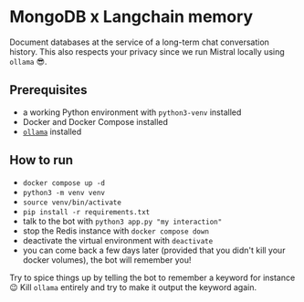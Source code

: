 # MongoDB x Langchain memory

Document databases at the service of a long-term chat conversation history. This also respects your privacy since we run Mistral locally using `ollama` 😎.

## Prerequisites

- a working Python environment with `python3-venv` installed
- Docker and Docker Compose installed
- [`ollama`](https://ollama.com/) installed

## How to run

- `docker compose up -d`
- `python3 -m venv venv`
- `source venv/bin/activate`
- `pip install -r requirements.txt`
- talk to the bot with `python3 app.py "my interaction"`
- stop the Redis instance with `docker compose down`
- deactivate the virtual environment with `deactivate`
- you can come back a few days later (provided that you didn't kill your docker volumes), the bot will remember you!

Try to spice things up by telling the bot to remember a keyword for instance 😉 Kill `ollama` entirely and try to make it output the keyword again.
